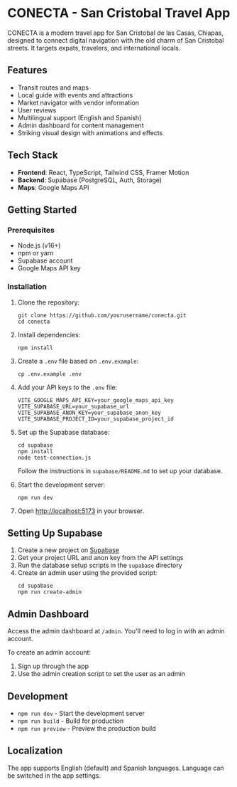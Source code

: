 # CONECTA - San Cristobal Travel App

CONECTA is a modern travel app for San Cristobal de las Casas, Chiapas, designed to connect digital navigation with the old charm of San Cristobal streets. It targets expats, travelers, and international locals.

## Features

- Transit routes and maps
- Local guide with events and attractions
- Market navigator with vendor information
- User reviews
- Multilingual support (English and Spanish)
- Admin dashboard for content management
- Striking visual design with animations and effects

## Tech Stack

- **Frontend**: React, TypeScript, Tailwind CSS, Framer Motion
- **Backend**: Supabase (PostgreSQL, Auth, Storage)
- **Maps**: Google Maps API

## Getting Started

### Prerequisites

- Node.js (v16+)
- npm or yarn
- Supabase account
- Google Maps API key

### Installation

1. Clone the repository:
   ```
   git clone https://github.com/yourusername/conecta.git
   cd conecta
   ```

2. Install dependencies:
   ```
   npm install
   ```

3. Create a `.env` file based on `.env.example`:
   ```
   cp .env.example .env
   ```

4. Add your API keys to the `.env` file:
   ```
   VITE_GOOGLE_MAPS_API_KEY=your_google_maps_api_key
   VITE_SUPABASE_URL=your_supabase_url
   VITE_SUPABASE_ANON_KEY=your_supabase_anon_key
   VITE_SUPABASE_PROJECT_ID=your_supabase_project_id
   ```

5. Set up the Supabase database:
   ```
   cd supabase
   npm install
   node test-connection.js
   ```

   Follow the instructions in `supabase/README.md` to set up your database.

6. Start the development server:
   ```
   npm run dev
   ```

7. Open [http://localhost:5173](http://localhost:5173) in your browser.

## Setting Up Supabase

1. Create a new project on [Supabase](https://app.supabase.com)
2. Get your project URL and anon key from the API settings
3. Run the database setup scripts in the `supabase` directory
4. Create an admin user using the provided script:
   ```
   cd supabase
   npm run create-admin
   ```

## Admin Dashboard

Access the admin dashboard at `/admin`. You'll need to log in with an admin account.

To create an admin account:
1. Sign up through the app
2. Use the admin creation script to set the user as an admin

## Development

- `npm run dev` - Start the development server
- `npm run build` - Build for production
- `npm run preview` - Preview the production build

## Localization

The app supports English (default) and Spanish languages. Language can be switched in the app settings.
